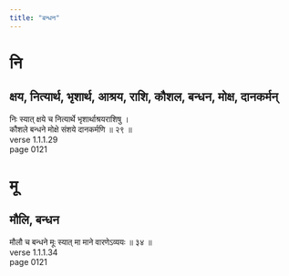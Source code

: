```yaml
---
title: "बन्धन"
---
```


# नि
## क्षय, नित्यार्थ, भृशार्थ, आश्रय, राशि, कौशल, बन्धन, मोक्ष, दानकर्मन्
निः स्यात् क्षये च नित्यार्थे भृशार्थाश्रयराशिषु ।<BR>कौशले बन्धने मोक्षे संशये दानकर्मणि ॥ २९ ॥<BR>verse 1.1.1.29<BR>page 0121

# मू
## मौलि, बन्धन
मौलौ च बन्धने मूः स्यात् मा माने वारणेऽव्ययः ॥ ३४ ॥<BR>verse 1.1.1.34<BR>page 0121

